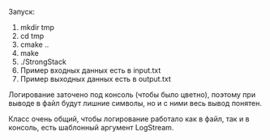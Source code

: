 Запуск:
1) mkdir tmp
2) cd tmp
3) cmake ..
4) make
5) ./StrongStack
6) Пример входных данных есть в input.txt
7) Пример выходных данных есть в output.txt

Логирование заточено под консоль (чтобы было цветно), поэтому при выводе в файл будут лишние символы, но и с ними весь вывод понятен.

Класс очень общий, чтобы логирование работало как в файл, так и в консоль, есть шаблонный аргумент LogStream.
